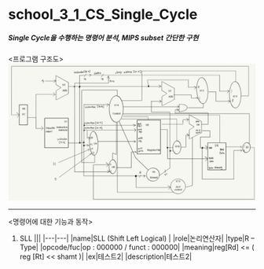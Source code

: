 # school_3_1_CS_Single_Cycle
##### Single Cycle을 수행하는 명령어 분석, MIPS subset 간단한 구현

<프로그램 구조도>
![structure](image/structure.png)

------------------------------------

<명령어에 대한 기능과 동작>
1. SLL
|||
|---|---|
|name|SLL (Shift Left Logical) |
|role|논리연산자|
|type|R – Type|
|opcode/fuc|op : 000000 / funct : 000000|
|meaning|reg[Rd] <= ( reg [Rt] << shamt )|
|ex|테스트2|
|description|테스트2|

